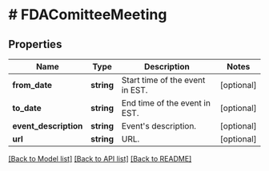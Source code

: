 # # FDAComitteeMeeting

## Properties

Name | Type | Description | Notes
------------ | ------------- | ------------- | -------------
**from_date** | **string** | Start time of the event in EST. | [optional]
**to_date** | **string** | End time of the event in EST. | [optional]
**event_description** | **string** | Event&#39;s description. | [optional]
**url** | **string** | URL. | [optional]

[[Back to Model list]](../../README.md#models) [[Back to API list]](../../README.md#endpoints) [[Back to README]](../../README.md)
